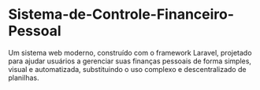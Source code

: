 # Sistema-de-Controle-Financeiro-Pessoal
Um sistema web moderno, construído com o framework Laravel, projetado para ajudar usuários a gerenciar suas finanças pessoais de forma simples, visual e automatizada, substituindo o uso complexo e descentralizado de planilhas.
